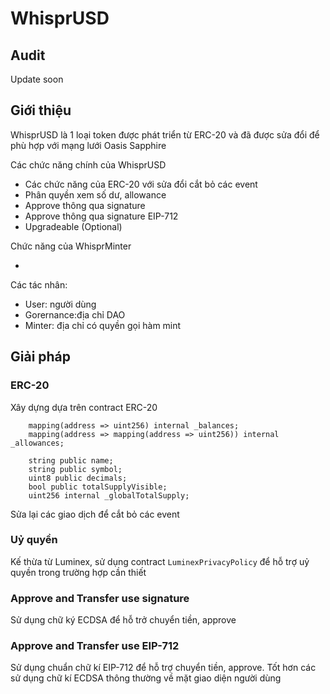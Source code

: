 # WhisprUSD

## Audit

Update soon

## Giới thiệu

WhisprUSD là 1 loại token được phát triển từ ERC-20 và đã được sửa đổi để phù hợp với
mạng lưới Oasis Sapphire

Các chức năng chính của WhisprUSD

-   Các chức năng của ERC-20 với sửa đổi cắt bỏ các event
-   Phân quyền xem số dư, allowance
-   Approve thông qua signature
-   Approve thông qua signature EIP-712
-   Upgradeable (Optional)

Chức năng của WhisprMinter

-

Các tác nhân:

-   User: người dùng
-   Gorernance:địa chỉ DAO
-   Minter: địa chỉ có quyền gọi hàm mint

## Giải pháp

### ERC-20

Xây dựng dựa trên contract ERC-20

```solidity
    mapping(address => uint256) internal _balances;
    mapping(address => mapping(address => uint256)) internal _allowances;

    string public name;
    string public symbol;
    uint8 public decimals;
    bool public totalSupplyVisible;
    uint256 internal _globalTotalSupply;
```

Sửa lại các giao dịch để cắt bỏ các event

### Uỷ quyền

Kế thừa từ Luminex, sử dụng contract `LuminexPrivacyPolicy` để hỗ trợ uỷ quyền trong trường hợp cần thiết

### Approve and Transfer use signature

Sử dụng chữ ký ECDSA để hỗ trở chuyển tiền, approve

### Approve and Transfer use EIP-712

Sử dụng chuẩn chữ kí EIP-712 để hỗ trợ chuyển tiền, approve. Tốt hơn các sử dụng chữ kí ECDSA thông thường về mặt giao diện người dùng
